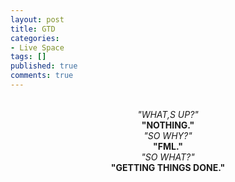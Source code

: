 ```yaml
---
layout: post
title: GTD
categories:
- Live Space
tags: []
published: true
comments: true
---
```

<p><div align="center"><i><span><a href="https://iezecq.blu.livefilestore.com/y1mE-MxARt_BQQrTZP-nWaY2pr1-sSR68b0R-V3Y3W7D6stemHzjsZjSMz_wU3bhs7gwF2Rqx5oB4MRZtCHxcc01ZdIEaWtdDH764Y3M1TF4956xuQkOS_XBc4R7NTud41PBUvolHHq6C5C8hMFmTzJkw/profile-2.jpg" target="_blank" rel="WLPP;url=https://iezecq.blu.livefilestore.com/y1mE-MxARt_BQQrTZP-nWaY2pr1-sSR68b0R-V3Y3W7D6stemHzjsZjSMz_wU3bhs7gwF2Rqx5oB4MRZtCHxcc01ZdIEaWtdDH764Y3M1TF4956xuQkOS_XBc4R7NTud41PBUvolHHq6C5C8hMFmTzJkw/profile-2.jpg"><img src="https://iezecq.blu.livefilestore.com/y1mE-MxARt_BQQrTZP-nWaY2pr1-sSR68b0R-V3Y3W7D6stemHzjsZjSMz_wU3bhs7gwF2Rqx5oB4MRZtCHxcc01ZdIEaWtdDH764Y3M1TF4956xuQkOS_XBc4R7NTud41PBUvolHHq6C5C8hMFmTzJkw/profile-2.jpg" alt="" /></a></span><br /><br />&quot;WHAT,S UP?&quot;</i><br /><b>&quot;NOTHING.&quot;</b><br /><i>&quot;SO WHY?&quot;</i><br /><b>&quot;FML.&quot;</b><br /><i>&quot;SO WHAT?&quot;</i><br /><b>&quot;GETTING THINGS DONE.&quot;</b></div></p>
